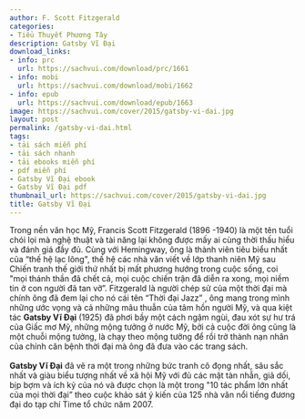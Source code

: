 ```yaml
---
author: F. Scott Fitzgerald
categories:
- Tiểu Thuyết Phương Tây
description: Gatsby Vĩ Đại
download_links:
- info: prc
  url: https://sachvui.com/download/prc/1661
- info: mobi
  url: https://sachvui.com/download/mobi/1662
- info: epub
  url: https://sachvui.com/download/epub/1663
image: https://sachvui.com/cover/2015/gatsby-vi-dai.jpg
layout: post
permalink: /gatsby-vi-dai.html
tags:
- tải sách miễn phí
- tải sách nhanh
- tải ebooks miễn phí
- pdf miễn phí
- Gatsby Vĩ Đại ebook
- Gatsby Vĩ Đại pdf
thumbnail_url: https://sachvui.com/cover/2015/gatsby-vi-dai.jpg
title: Gatsby Vĩ Đại
---
```


 <div class="item-desc text-justify"> <p>Trong nền văn học Mỹ, Francis Scott Fitzgerald (1896 -1940) là một tên tuổi chói lọi mà nghệ thuật và tài năng lại không được mấy ai cùng thời thấu hiểu và đánh giá đầy đủ. Cùng với Hemingway, ông là thành viên tiêu biểu nhất của “thế hệ lạc lõng", thế hệ các nhà văn viết về lớp thanh niên Mỹ sau Chiến tranh thế giới thứ nhất bị mất phương hướng trong cuộc sống, coi "mọi thánh thần đã chết cả, mọi cuộc chiến trận đã diễn ra xong, mọi niềm tin ở con người đã tan vỡ”. Fitzgerald là người chép sử của một thời đại mà chính ông đã đem lại cho nó cái tên “Thời đại Jazz” , ông mang trong mình những ước vọng và cả những mâu thuẫn của tâm hồn người Mỹ, và qua kiệt tác <strong>Gatsby Vĩ Đại</strong> (1925) đã phơi bầy một cách ngậm ngùi, đau xót sự hư trá của Giấc mơ Mỹ, những mộng tưởng ở nước Mỹ, bởi cả cuộc đời ông cũng là một chuỗi mộng tưởng, là chạy theo mộng tưởng để rồi trở thành nạn nhân của chính căn bệnh thời đại mà ông đã đưa vào các trang sách.<br><br><strong>Gatsby Vĩ Đại</strong> đã vẽ ra một trong những bức tranh cô đọng nhất, sâu sắc nhất và giàu biểu tượng nhất về xã hội Mỹ với đủ các mặt tàn nhẫn, giả dối, bịp bợm và ích kỷ của nó và được chọn là một trong "10 tác phẩm lớn nhất của mọi thời đại” theo cuộc khảo sát ý kiến của 125 nhà văn nổi tiếng đương đại do tạp chí Time tổ chức năm 2007.</p> </div>